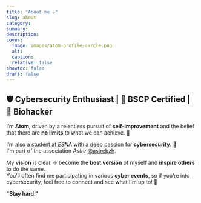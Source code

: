 ```yaml
---
title: "About me ☕"
slug: about
category:
summary:
description: 
cover:
  image: images/atom-profile-cercle.png
  alt:
  caption: 
  relative: false
showtoc: false
draft: false
---
```


🛡️ Cybersecurity Enthusiast | 📜 BSCP Certified | 🧬 Biohacker
-------


I’m **Atom**, driven by a relentless pursuit of **self-improvement** and the belief that there are **no limits** to what we can achieve. 💪 

I’m also a student at *ESNA* with a deep passion for **cybersecurity**. 🔐  
I'm part of the association *Astre* [@astrebzh](https://x.com/astrebzh).

My **vision** is clear -> become the **best version** of myself and **inspire others** to do the same.  
You’ll often find me participating in various **cyber events**, so if you’re into cybersecurity, feel free to connect and see what I'm up to! 🚀

**"Stay hard."**
